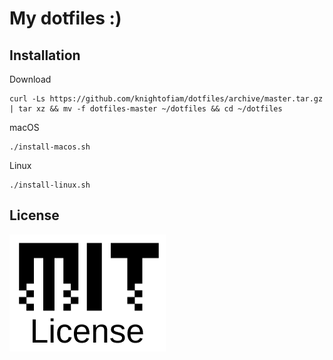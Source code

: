 # My dotfiles :)

## Installation

Download

```
curl -Ls https://github.com/knightofiam/dotfiles/archive/master.tar.gz | tar xz && mv -f dotfiles-master ~/dotfiles && cd ~/dotfiles
```

macOS

```
./install-macos.sh
```

Linux
```
./install-linux.sh
```

## License

![MIT license](license-mit.png?raw=true)
